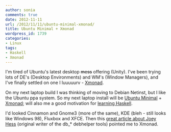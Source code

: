 ```yaml
---
author: sonia
comments: true
date: 2012-11-11
url: /2012/11/11/ubuntu-minimal-xmonad/
title: Ubuntu Minimal + Xmonad
wordpress_id: 1739
categories:
- Linux
tags:
- Haskell
- Xmonad
---
```


I'm tired of Ubuntu's latest desktop <del>mess</del> offering (Unity). I've been trying lots of DE's (Desktop Environments) and WM's (Window Managers), and I've finally settled on one I luuuuurv - [Xmonad](http://xmonad.org/).

On my next laptop build I was thinking of moving to Debian Netinst, but I like the Ubuntu ppa system. So my next laptop install will be [Ubuntu Minimal](https://help.ubuntu.com/community/Installation/MinimalCD) + [Xmonad](http://xmonad.org/); will also me a good motivation for [learning Haskell](http://learnyouahaskell.com/).

I'd looked Cinnamon and Gnome3 (more of the same), KDE (bleh - still looks like Windows 98), Fluxbox and XFCE. Then this [great article about Joey Hess](http://joey.hess.usesthis.com/) (original writer of the db_* debhelper tools) pointed me to Xmonad.

